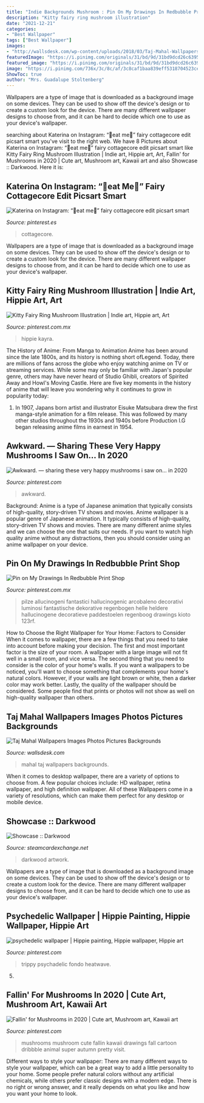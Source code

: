 ```yaml
---
title: "Indie Backgrounds Mushroom : Pin On My Drawings In Redbubble Print Shop"
description: "Kitty fairy ring mushroom illustration"
date: "2021-12-21"
categories:
- "Best Wallpaper"
tags: ["Best Wallpaper"]
images:
- "http://wallsdesk.com/wp-content/uploads/2018/03/Taj-Mahal-Wallpapers-HD.jpg"
featuredImage: "https://i.pinimg.com/originals/31/bd/9d/31bd9dcd26c6395e06f9a55011ae4856.jpg"
featured_image: "https://i.pinimg.com/originals/31/bd/9d/31bd9dcd26c6395e06f9a55011ae4856.jpg"
image: "https://i.pinimg.com/736x/3c/8c/af/3c8caf1baa839eff5318704523ce2776.jpg"
ShowToc: true
author: "Mrs. Guadalupe Stoltenberg"
---
```



Wallpapers are a type of image that is downloaded as a background image on some devices. They can be used to show off the device's design or to create a custom look for the device. There are many different wallpaper designs to choose from, and it can be hard to decide which one to use as your device's wallpaper.

	

		
searching about Katerina on Instagram: “🍄eat me🍄” fairy cottagecore edit picsart smart you've visit to the right web. We have 8 Pictures about Katerina on Instagram: “🍄eat me🍄” fairy cottagecore edit picsart smart like Kitty Fairy Ring Mushroom Illustration | Indie art, Hippie art, Art, Fallin&#039; for Mushrooms in 2020 | Cute art, Mushroom art, Kawaii art and also Showcase :: Darkwood. Here it is:
		
    
## Katerina On Instagram: “🍄eat Me🍄” Fairy Cottagecore Edit Picsart Smart

<img loading=lazy src="https://i.pinimg.com/736x/3c/8c/af/3c8caf1baa839eff5318704523ce2776.jpg" onerror="this.onerror=null;this.src='https://tse3.mm.bing.net/th?id=OIP.BUPMEIF9O9GuNf3Rp3YUogHaJQ&amp;pid=15.1';" alt="Katerina on Instagram: “🍄eat me🍄” fairy cottagecore edit picsart smart">

_Source: pinterest.es_

>cottagecore. 

	

Wallpapers are a type of image that is downloaded as a background image on some devices. They can be used to show off the device's design or to create a custom look for the device. There are many different wallpaper designs to choose from, and it can be hard to decide which one to use as your device's wallpaper.

    
## Kitty Fairy Ring Mushroom Illustration | Indie Art, Hippie Art, Art

<img loading=lazy src="https://i.pinimg.com/originals/78/a1/87/78a187828991687ab4799d2beed8e329.png" onerror="this.onerror=null;this.src='https://tse3.mm.bing.net/th?id=OIP.PPAZTqoXb97f3oofzTbRzQHaF7&amp;pid=15.1';" alt="Kitty Fairy Ring Mushroom Illustration | Indie art, Hippie art, Art">

_Source: pinterest.com.mx_

>hippie kayra. 

	

The History of Anime: From Manga to Animation
Anime has been around since the late 1800s, and its history is nothing short ofLegend. Today, there are millions of fans across the globe who enjoy watching anime on TV or streaming services. While some may only be familiar with Japan's popular genre, others may have never heard of Studio Ghibli, creators of Spirited Away and Howl's Moving Castle. Here are five key moments in the history of anime that will leave you wondering why it continues to grow in popularity today:
1) In 1907, Japans born artist and illustrator Eisuke Matsubara drew the first manga-style animation for a film release. This was followed by many other studios throughout the 1930s and 1940s before Production I.G began releasing anime films in earnest in 1954.

    
## Awkward. — Sharing These Very Happy Mushrooms I Saw On... In 2020

<img loading=lazy src="https://i.pinimg.com/originals/31/bd/9d/31bd9dcd26c6395e06f9a55011ae4856.jpg" onerror="this.onerror=null;this.src='https://tse3.mm.bing.net/th?id=OIP.L3c77wCWNq7_nsvwtAMl2AHaHk&amp;pid=15.1';" alt="Awkward. — sharing these very happy mushrooms i saw on... in 2020">

_Source: pinterest.com_

>awkward. 

	

Background: Anime is a type of Japanese animation that typically consists of high-quality, story-driven TV shows and movies.
Anime wallpaper is a popular genre of Japanese animation. It typically consists of high-quality, story-driven TV shows and movies. There are many different anime styles and we can choose the one that suits our needs. If you want to watch high quality anime without any distractions, then you should consider using an anime wallpaper on your device.

    
## Pin On My Drawings In Redbubble Print Shop

<img loading=lazy src="https://i.pinimg.com/originals/94/7d/a9/947da9a743bc567ae00a118fb983c610.jpg" onerror="this.onerror=null;this.src='https://tse4.mm.bing.net/th?id=OIP.peUfqlB4qLqGQgyKIpPKfwHaHa&amp;pid=15.1';" alt="Pin on My Drawings In Redbubble Print Shop">

_Source: pinterest.com.mx_

>pilze allucinogeni fantastici hallucinogenic arcobaleno decorativi luminosi fantastische dekorative regenbogen helle heldere hallucinogene decoratieve paddestoelen regenboog drawings kioto 123rf. 

	

How to Choose the Right Wallpaper for Your Home: Factors to Consider
When it comes to wallpaper, there are a few things that you need to take into account before making your decision. The first and most important factor is the size of your room. A wallpaper with a large image will not fit well in a small room, and vice versa. 
The second thing that you need to consider is the color of your home's walls. If you want a wallpapers to be noticed, you'll want to choose something that complements your home's natural colors. However, if your walls are light brown or white, then a darker color may work better. 
Lastly, the quality of the wallpaper should be considered. Some people find that prints or photos will not show as well on high-quality wallpaper than others.

    
## Taj Mahal Wallpapers Images Photos Pictures Backgrounds

<img loading=lazy src="http://wallsdesk.com/wp-content/uploads/2018/03/Taj-Mahal-Wallpapers-HD.jpg" onerror="this.onerror=null;this.src='https://tse1.mm.bing.net/th?id=OIP.eM8A-OnWCBxd8J0HuL3ovwHaEo&amp;pid=15.1';" alt="Taj Mahal Wallpapers Images Photos Pictures Backgrounds">

_Source: wallsdesk.com_

>mahal taj wallpapers backgrounds. 

	

When it comes to desktop wallpaper, there are a variety of options to choose from. A few popular choices include: HD wallpaper, retina wallpaper, and high definition wallpaper. All of these Wallpapers come in a variety of resolutions, which can make them perfect for any desktop or mobile device. 

    
## Showcase :: Darkwood

<img loading=lazy src="https://steamcdn-a.akamaihd.net/steamcommunity/public/images/items/274520/a3f0a328be51f7e608dafedf690d19798a4d81ec.jpg" onerror="this.onerror=null;this.src='https://tse2.mm.bing.net/th?id=OIP.sSoiPne0yCT40Q-PLQk2dQHaEK&amp;pid=15.1';" alt="Showcase :: Darkwood">

_Source: steamcardexchange.net_

>darkwood artwork. 

	

Wallpapers are a type of image that is downloaded as a background image on some devices. They can be used to show off the device's design or to create a custom look for the device. There are many different wallpaper designs to choose from, and it can be hard to decide which one to use as your device's wallpaper.

    
## Psychedelic Wallpaper | Hippie Painting, Hippie Wallpaper, Hippie Art

<img loading=lazy src="https://i.pinimg.com/originals/4c/f2/41/4cf2419cba9428211156367dfb405a35.jpg" onerror="this.onerror=null;this.src='https://tse3.mm.bing.net/th?id=OIP.1iO0ts49iEa4cCoS4jWP7AHaNK&amp;pid=15.1';" alt="psychedelic wallpaper | Hippie painting, Hippie wallpaper, Hippie art">

_Source: pinterest.com_

>trippy psychadelic fondo heatwave. 

	

5.

    
## Fallin&#039; For Mushrooms In 2020 | Cute Art, Mushroom Art, Kawaii Art

<img loading=lazy src="https://i.pinimg.com/736x/57/4c/e7/574ce7f2b02a4c23f455c44575b84021.jpg" onerror="this.onerror=null;this.src='https://tse1.mm.bing.net/th?id=OIP.pKeoz1xJSqHadbVGqqXnZAHaFj&amp;pid=15.1';" alt="Fallin&#039; for Mushrooms in 2020 | Cute art, Mushroom art, Kawaii art">

_Source: pinterest.com_

>mushrooms mushroom cute fallin kawaii drawings fall cartoon dribbble animal super autumn pretty visit. 

	

Different ways to style your wallpaper:
There are many different ways to style your wallpaper, which can be a great way to add a little personality to your home. Some people prefer natural colors without any artificial chemicals, while others prefer classic designs with a modern edge. There is no right or wrong answer, and it really depends on what you like and how you want your home to look.

